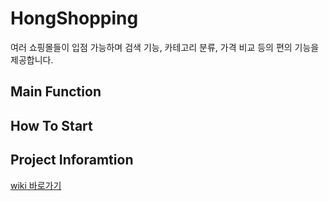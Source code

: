 # HongShopping
여러 쇼핑몰들이 입점 가능하며 검색 기능, 카테고리 분류, 가격 비교 등의 편의 기능을 제공합니다.   

## Main Function

## How To Start

## Project Inforamtion

[wiki 바로가기](https://github.com/jhmin99/shoppingmall/wiki)

